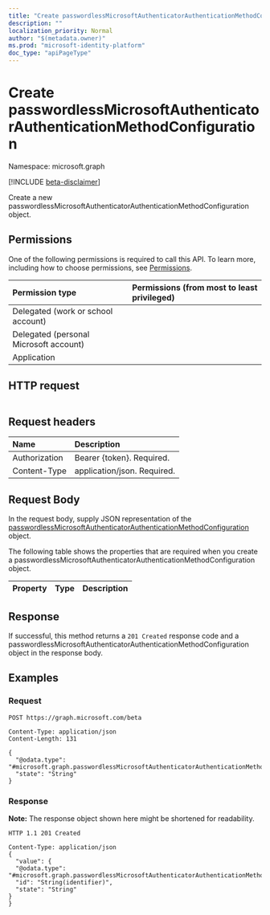 ```yaml
---
title: "Create passwordlessMicrosoftAuthenticatorAuthenticationMethodConfiguration"
description: ""
localization_priority: Normal
author: "$(metadata.owner)"
ms.prod: "microsoft-identity-platform"
doc_type: "apiPageType"
---
```


# Create passwordlessMicrosoftAuthenticatorAuthenticationMethodConfiguration

Namespace: microsoft.graph

[!INCLUDE [beta-disclaimer](../../includes/beta-disclaimer.md)]

Create a new passwordlessMicrosoftAuthenticatorAuthenticationMethodConfiguration object.

## Permissions

One of the following permissions is required to call this API. To learn more, including how to choose permissions, see [Permissions](/graph/permissions-reference).

| Permission type                        | Permissions (from most to least privileged) |
| :------------------------------------- | :------------------------------------------ |
| Delegated (work or school account)     |                                             |
| Delegated (personal Microsoft account) |                                             |
| Application                            |                                             |

## HTTP request

<!-- {
  "blockType": "ignored"
}
-->

```http

```

## Request headers

| Name          | Description                 |
| :------------ | :-------------------------- |
| Authorization | Bearer {token}. Required.   |
| Content-Type  | application/json. Required. |

## Request Body

In the request body, supply JSON representation of the [passwordlessMicrosoftAuthenticatorAuthenticationMethodConfiguration](../resources/-passwordlessmicrosoftauthenticatorauthenticationmethodconfiguration.md) object.

<!-- Actions and Functions -->

<!-- CRUD Methods -->

The following table shows the properties that are required when you create a passwordlessMicrosoftAuthenticatorAuthenticationMethodConfiguration object.

| Property | Type | Description |
| :------- | :--- | :---------- |

## Response

If successful, this method returns a `201 Created` response code and a passwordlessMicrosoftAuthenticatorAuthenticationMethodConfiguration object in the response body.

## Examples

### Request

<!-- {
  "blockType": "request",
  "name": "create_passwordlessmicrosoftauthenticatorauthenticationmethodconfiguration"
}
-->

```http
POST https://graph.microsoft.com/beta

Content-Type: application/json
Content-Length: 131

{
  "@odata.type": "#microsoft.graph.passwordlessMicrosoftAuthenticatorAuthenticationMethodConfiguration",
  "state": "String"
}

```

### Response

**Note:** The response object shown here might be shortened for readability.

<!-- {
  "blockType": "response",
  "truncated": true,
  "@odata.type": "microsoft.authMethodPolicy.passwordlessMicrosoftAuthenticatorAuthenticationMethodConfiguration"
}
-->

```http
HTTP 1.1 201 Created

Content-Type: application/json
{
  "value": {
  "@odata.type": "#microsoft.graph.passwordlessMicrosoftAuthenticatorAuthenticationMethodConfiguration",
  "id": "String(identifier)",
  "state": "String"
}
}

```
